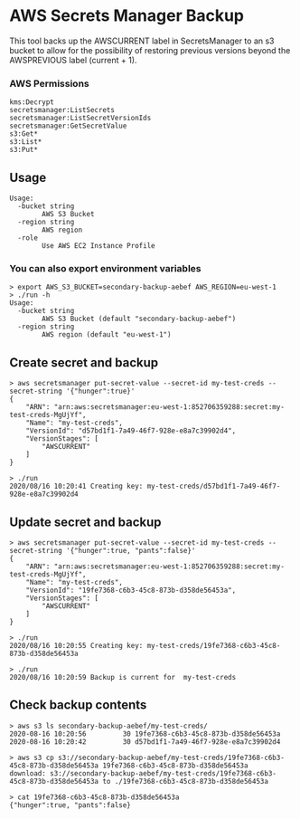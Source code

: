 # AWS Secrets Manager Backup

This tool backs up the AWSCURRENT label in SecretsManager to an s3 bucket to allow for the 
possibility of restoring previous versions beyond the AWSPREVIOUS label (current + 1).

### AWS Permissions
```
kms:Decrypt
secretsmanager:ListSecrets
secretsmanager:ListSecretVersionIds
secretsmanager:GetSecretValue
s3:Get*
s3:List*
s3:Put*
```
## Usage
```
Usage:
  -bucket string
        AWS S3 Bucket
  -region string
        AWS region
  -role
        Use AWS EC2 Instance Profile

```
### You can also export environment variables
```
> export AWS_S3_BUCKET=secondary-backup-aebef AWS_REGION=eu-west-1
> ./run -h
Usage:
  -bucket string
        AWS S3 Bucket (default "secondary-backup-aebef")
  -region string
        AWS region (default "eu-west-1")
```

## Create secret and backup
```
> aws secretsmanager put-secret-value --secret-id my-test-creds --secret-string '{"hunger":true}'
{
    "ARN": "arn:aws:secretsmanager:eu-west-1:852706359288:secret:my-test-creds-MgUjYf",
    "Name": "my-test-creds",
    "VersionId": "d57bd1f1-7a49-46f7-928e-e8a7c39902d4",
    "VersionStages": [
        "AWSCURRENT"
    ]
}

> ./run
2020/08/16 10:20:41 Creating key: my-test-creds/d57bd1f1-7a49-46f7-928e-e8a7c39902d4
```

## Update secret and backup
```
> aws secretsmanager put-secret-value --secret-id my-test-creds --secret-string '{"hunger":true, "pants":false}'
{
    "ARN": "arn:aws:secretsmanager:eu-west-1:852706359288:secret:my-test-creds-MgUjYf",
    "Name": "my-test-creds",
    "VersionId": "19fe7368-c6b3-45c8-873b-d358de56453a",
    "VersionStages": [
        "AWSCURRENT"
    ]
}

> ./run
2020/08/16 10:20:55 Creating key: my-test-creds/19fe7368-c6b3-45c8-873b-d358de56453a

> ./run
2020/08/16 10:20:59 Backup is current for  my-test-creds
```

## Check backup contents
```
> aws s3 ls secondary-backup-aebef/my-test-creds/
2020-08-16 10:20:56         30 19fe7368-c6b3-45c8-873b-d358de56453a
2020-08-16 10:20:42         30 d57bd1f1-7a49-46f7-928e-e8a7c39902d4

> aws s3 cp s3://secondary-backup-aebef/my-test-creds/19fe7368-c6b3-45c8-873b-d358de56453a 19fe7368-c6b3-45c8-873b-d358de56453a
download: s3://secondary-backup-aebef/my-test-creds/19fe7368-c6b3-45c8-873b-d358de56453a to ./19fe7368-c6b3-45c8-873b-d358de56453a

> cat 19fe7368-c6b3-45c8-873b-d358de56453a
{"hunger":true, "pants":false}
```
